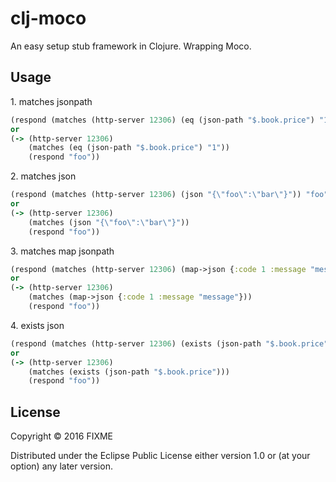 # clj-moco

An easy setup stub framework in Clojure. Wrapping Moco.

## Usage

1\. matches jsonpath
```clojure
(respond (matches (http-server 12306) (eq (json-path "$.book.price") "1")) "foo")
or
(-> (http-server 12306)
    (matches (eq (json-path "$.book.price") "1"))
    (respond "foo"))
```
2\. matches json
```clojure
(respond (matches (http-server 12306) (json "{\"foo\":\"bar\"}")) "foo")
or
(-> (http-server 12306)
    (matches (json "{\"foo\":\"bar\"}"))
    (respond "foo"))
```
3\. matches map jsonpath
```clojure
(respond (matches (http-server 12306) (map->json {:code 1 :message "message"})) "foo")
or
(-> (http-server 12306)
    (matches (map->json {:code 1 :message "message"}))
    (respond "foo"))
```
4\. exists json
```clojure
(respond (matches (http-server 12306) (exists (json-path "$.book.price"))) "foo")
or
(-> (http-server 12306)
    (matches (exists (json-path "$.book.price")))
    (respond "foo"))
```

## License

Copyright © 2016 FIXME

Distributed under the Eclipse Public License either version 1.0 or (at
your option) any later version.
